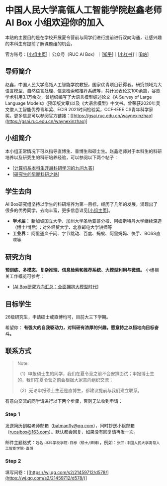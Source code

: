 # 中国人民大学高瓴人工智能学院赵鑫老师 AI Box 小组欢迎你的加入

本贴的主要目的是在学校开展夏令营前与同学们进行提前进行双向沟通，让感兴趣的本科生有提前了解课题组的机会。

官方账号：[[小组主页](http://aibox.ruc.edu.cn/)]｜公众号（RUC AI Box）｜[[知乎](https://www.zhihu.com/people/dou-hong-jian-44/)]｜[[小红书](https://www.xiaohongshu.com/user/profile/5f5964240000000001008a99)]｜[[B站](https://space.bilibili.com/3546860507629863)]


## 导师简介

赵鑫，中国人民大学高瓴人工智能学院教授，国家优青项目获得者。研究领域为大语言模型、自然语言处理、信息检索和推荐系统等，共计发表论文100余篇，谷歌学术引用3.1万余次，曾组织编写了大语言模型综述论文《A Survey of Large Language Models》(预印版文章)以及《大语言模型》中文书。曾荣获2020年吴文俊人工智能优秀青年奖、ECIR 2021时间检验奖，CCF-IEEE CS青年科学家奖。更多信息可以参阅官方链接：[[https://gsai.ruc.edu.cn/waynexinzhao](https://gsai.ruc.edu.cn/waynexinzhao)]


## 小组简介

本小组正常情况下可以指导直博生、普博生和硕士生。赵鑫老师对于本科生的科研培养以及研究生的科研培养经验，可以参阅以下两个帖子：

- [[计算机系本科生开展科研学习的九问九答](https://zhuanlan.zhihu.com/p/139287474)]
- [[研究生的早期科研之路](https://zhuanlan.zhihu.com/p/149020933)]


## 学生去向

AI Box研究组坚持以学生的科研培养为第一目标，经历了几年的发展，涌现出了很多的优秀同学，去向丰富，更多信息详见[[小组主页](http://aibox.ruc.edu.cn/ryjs/index.htm)]。

- **学术届：** 新加坡国立大学、加州大学圣地亚哥分校、阿姆斯特丹大学继续深造（博士/博后）；对外经贸大学、北京邮电大学讲师等
- **工业界：** 阿里通义千问、字节跳动、百度、蚂蚁、阿里妈妈、快手、BOSS直聘等


## 研究方向

**预训练、多模态、复杂推理、信息检索和推荐系统、大模型利用与微调。** 小组相关工作概览可参考：

- [[AI Box研究方向汇总：全面拥抱大模型时代](https://mp.weixin.qq.com/s/UbaddUEack2WBlYKSdA7Ww)]


## 目标学生

26级研究生，申请硕士或直博均可，目前大三下学期。

希望你： **有强大的自我驱动力，对科研有浓厚的兴趣，愿意持之以恒地向目标奋斗。**


## 联系方式

> Note:
>
> （1）申报硕士生的同学，我们在夏令营之前不会安排面试；申报博士生的，我们在夏令营之前会根据大家意向组织交流；
>
> （2）无论申报硕士生还是直博生，都建议提前与我们建立联系。

有意向交流的同学请进行以下两个步骤，否则无法收到申请：

### Step 1

发送简历到赵老师邮箱（[batmanfly@qq.com](mailto:batmanfly@qq.com)），同时抄送小组邮箱（[rucaibox@163.com](mailto:rucaibox@163.com)）。默认都会回复，如果没有回复请再发一次。

邮件主题格式：`姓名-本科学校学院-目标（硕士/直博）`，例如：`张三-中国人民大学高瓴人工智能学院-直博`

### Step 2

填写问卷：[[https://wj.qq.com/s2/21459712/d578/](https://wj.qq.com/s2/21459712/d578/)]
